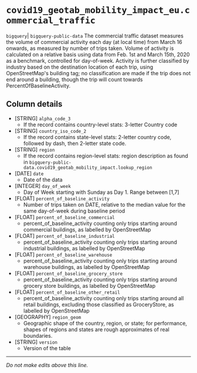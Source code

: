 # `covid19_geotab_mobility_impact_eu.commercial_traffic`
`bigquery`| `bigquery-public-data`
The commercial traffic dataset measures the volume of commercial activity each day (at local time) from March 16 onwards, as measured by number of trips taken. Volume of activity is calculated on a relative basis using data from Feb. 1st and March 15th, 2020 as a benchmark, controlled for day-of-week. Activity is further classified by industry based on the destination location of each trip, using OpenStreetMap's building tag; no classification are made if the trip does not end around a building, though the trip will count towards PercentOfBaselineActivity.

## Column details
* [STRING]    `alpha_code_3`
  - If the record contains country-level stats: 3-letter Country code
* [STRING]    `country_iso_code_2`
  - If the record contains state-level stats: 2-letter country code, followed by dash, then 2-letter state code.
* [STRING]    `region`
  - If the record contains region-level stats: region description as found in `bigquery-public-data.covid19_geotab_mobility_impact.lookup_region`
* [DATE]      `date`
  - Date of the data
* [INTEGER]   `day_of_week`
  - Day of Week starting with Sunday as Day 1. Range between [1,7]
* [FLOAT]     `percent_of_baseline_activity`
  - Number of trips taken on DATE, relative to the median value for the same day-of-week during baseline period
* [FLOAT]     `percent_of_baseline_commercial`
  - percent_of_baseline_activity counting only trips starting around commercial buildings, as labelled by OpenStreetMap
* [FLOAT]     `percent_of_baseline_industrial`
  - percent_of_baseline_activity counting only trips starting around industrial buildings, as labelled by OpenStreetMap
* [FLOAT]     `percent_of_baseline_warehouse`
  - percent_of_baseline_activity counting only trips starting around warehouse buildings, as labelled by OpenStreetMap
* [FLOAT]     `percent_of_baseline_grocery_store`
  - percent_of_baseline_activity counting only trips starting around grocery store buildings, as labelled by OpenStreetMap
* [FLOAT]     `percent_of_baseline_other_retail`
  - percent_of_baseline_activity counting only trips starting around all retail buildings, excluding those classified as GroceryStore, as labelled by OpenStreetMap
* [GEOGRAPHY] `region_geom`
  - Geographic shape of the country, region, or state; for performance, shapes of regions and states are rough approximates of real boundaries.
* [STRING]    `version`
  - Version of the table

-------------------------------------------------------------------------------
*Do not make edits above this line.*
